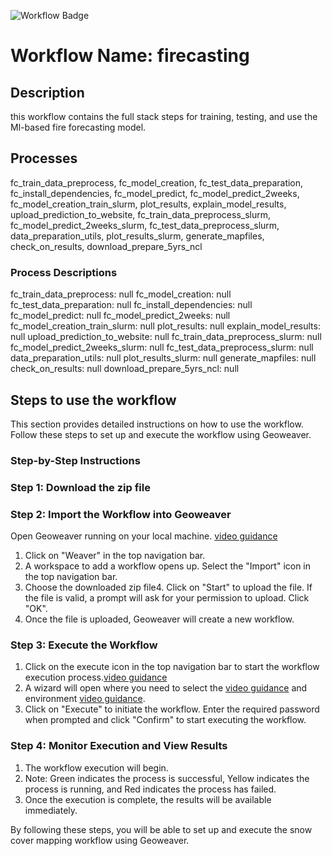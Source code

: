 ![Workflow Badge](https://img.shields.io/badge/Workflow-firecasting-blue.svg)

# Workflow Name: firecasting

## Description
this workflow contains the full stack steps for training, testing, and use the Ml-based fire forecasting model.

## Processes
fc_train_data_preprocess, fc_model_creation, fc_test_data_preparation, fc_install_dependencies, fc_model_predict, fc_model_predict_2weeks, fc_model_creation_train_slurm, plot_results, explain_model_results, upload_prediction_to_website, fc_train_data_preprocess_slurm, fc_model_predict_2weeks_slurm, fc_test_data_preprocess_slurm, data_preparation_utils, plot_results_slurm, generate_mapfiles, check_on_results, download_prepare_5yrs_ncl

### Process Descriptions
fc_train_data_preprocess: null
fc_model_creation: null
fc_test_data_preparation: null
fc_install_dependencies: null
fc_model_predict: null
fc_model_predict_2weeks: null
fc_model_creation_train_slurm: null
plot_results: null
explain_model_results: null
upload_prediction_to_website: null
fc_train_data_preprocess_slurm: null
fc_model_predict_2weeks_slurm: null
fc_test_data_preprocess_slurm: null
data_preparation_utils: null
plot_results_slurm: null
generate_mapfiles: null
check_on_results: null
download_prepare_5yrs_ncl: null


## Steps to use the workflow

This section provides detailed instructions on how to use the workflow. Follow these steps to set up and execute the workflow using Geoweaver.

### Step-by-Step Instructions

### Step 1: Download the zip file
### Step 2: Import the Workflow into Geoweaver
Open Geoweaver running on your local machine. [video guidance](https://youtu.be/jUd1dzi18EQ)
1. Click on "Weaver" in the top navigation bar.
2. A workspace to add a workflow opens up. Select the "Import" icon in the top navigation bar.
3. Choose the downloaded zip file4. Click on "Start" to upload the file. If the file is valid, a prompt will ask for your permission to upload. Click "OK".
5. Once the file is uploaded, Geoweaver will create a new workflow.

### Step 3: Execute the Workflow
1. Click on the execute icon in the top navigation bar to start the workflow execution process.[video guidance](https://youtu.be/PJcMNR00QoE)
2. A wizard will open where you need to select the [video guidance](https://youtu.be/KYiEHI0rn_o) and environment [video guidance](https://www.youtube.com/watch?v=H66AVoBBaHs).
3. Click on "Execute" to initiate the workflow. Enter the required password when prompted and click "Confirm" to start executing the workflow.

### Step 4: Monitor Execution and View Results
1. The workflow execution will begin.
2. Note: Green indicates the process is successful, Yellow indicates the process is running, and Red indicates the process has failed.
3. Once the execution is complete, the results will be available immediately.

By following these steps, you will be able to set up and execute the snow cover mapping workflow using Geoweaver.

